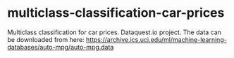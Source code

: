 # multiclass-classification-car-prices
Multiclass classification for car prices. Dataquest.io project. The data can be downloaded from here: https://archive.ics.uci.edu/ml/machine-learning-databases/auto-mpg/auto-mpg.data
